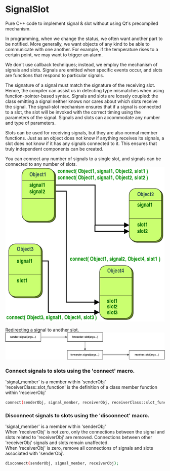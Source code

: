 # SignalSlot  
  Pure C++ code to implement signal & slot without using Qt's precompiled mechanism.  
  
In programming, when we change the status, we often want another part to be notified. More generally, we want objects of any kind to be able to communicate with one another. For example, if the temperature rises to a certain point, we may want to trigger an alarm.  
  
We don't use callback techniques; instead, we employ the mechanism of signals and slots. Signals are emitted when specific events occur, and slots are functions that respond to particular signals.  
  
The signature of a signal must match the signature of the receiving slot. Hence, the compiler can assist us in detecting type mismatches when using function-pointer-based syntax. Signals and slots are loosely coupled: the class emitting a signal neither knows nor cares about which slots receive the signal. The signal-slot mechanism ensures that if a signal is connected to a slot, the slot will be invoked with the correct timing using the parameters of the signal. Signals and slots can accommodate any number and type of parameters.  
  
Slots can be used for receiving signals, but they are also normal member functions. Just as an object does not know if anything receives its signals, a slot does not know if it has any signals connected to it. This ensures that truly independent components can be created.  
  
You can connect any number of signals to a single slot, and signals can be connected to any number of slots.  
![image](https://github.com/kachuu/SignalSlot/blob/main/abstract-connections.png)  
  
Redirecting a signal to another slot.  
![image](https://github.com/kachuu/SignalSlot/blob/main/SignalSlot.jpg)  
  
### Connect signals to slots using the 'connect' macro.  
'signal_member' is a member within 'senderObj'  
'receiverClass::slot_function' is the definition of a class member function within 'receiverObj'  
```bash  
connect(senderObj, signal_member, receiverObj, receiverClass::slot_function);  
```  
  
### Disconnect signals to slots using the 'disconnect' macro.  
'signal_member' is a member within 'senderObj'  
When 'receiverObj' is not zero, only the connections between the signal and slots related to 'receiverObj' are removed. Connections between other 'receiverObj' signals and slots remain unaffected.  
When 'receiverObj' is zero, remove all connections of signals and slots associated with 'senderObj'.  
```bash  
disconnect(senderObj, signal_member, receiverObj);  
```  
  
